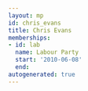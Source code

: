 ```yaml
---
layout: mp
id: chris_evans
title: Chris Evans
memberships:
- id: lab
  name: Labour Party
  start: '2010-06-08'
  end: 
autogenerated: true
---
```

